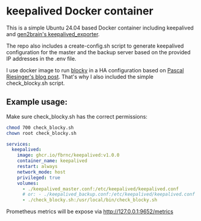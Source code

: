 # keepalived Docker container

This is a simple Ubuntu 24.04 based Docker container including keepalived and [gen2brain's keepalived_exporter](https://github.com/gen2brain/keepalived_exporter).

The repo also includes a create-config.sh script to generate keepalived configuration for the master and the backup server based on the provided IP addresses in the .env file.

I use docker image to run [blocky](https://github.com/0xERR0R/blocky) in a HA configuration based on [Pascal Riesinger's blog post](https://riesinger.dev/posts/ha-dns-adblocking-with-blocky/). That's why I also included the simple check_blocky.sh script.

## Example usage:

Make sure check_blocky.sh has the correct permissions:
```bash
chmod 700 check_blocky.sh 
chown root check_blocky.sh
```

```yaml
services:
  keepalived:
    image: ghcr.io/fbrnc/keepalived:v1.0.0
    container_name: keepalived
    restart: always
    network_mode: host
    privileged: true
    volumes:
      - ./keepalived_master.conf:/etc/keepalived/keepalived.conf
      # or: - ./keepalived_backup.conf:/etc/keepalived/keepalived.conf
      - ./check_blocky.sh:/usr/local/bin/check_blocky.sh
```

Prometheus metrics will be expose via http://127.0.0.1:9652/metrics